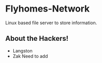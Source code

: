 # Flyhomes-Network
Linux based file server to store information.

## About the Hackers!

- Langston
- Zak Need to add